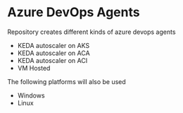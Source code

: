 # Azure DevOps Agents

Repository creates different kinds of azure devops agents

* KEDA autoscaler on AKS
* KEDA autoscaler on ACA
* KEDA autoscaler on ACI
* VM Hosted

The following platforms will also be used

* Windows
* Linux
